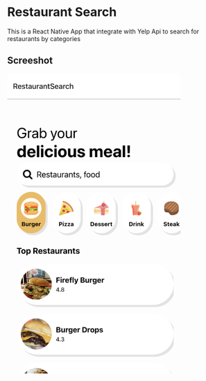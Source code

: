 # Restaurant Search

This is a React Native App that integrate with Yelp Api to search for restaurants by categories

## Screeshot

<img src="Screenshot.png" alt="screenshot of the app" width="400"/>

